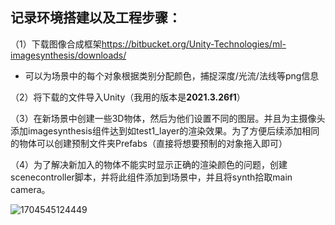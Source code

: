 ## 记录环境搭建以及工程步骤：
（1）下载图像合成框架<https://bitbucket.org/Unity-Technologies/ml-imagesynthesis/downloads/>

- 可以为场景中的每个对象根据类别分配颜色，捕捉深度/光流/法线等png信息

（2）将下载的文件导入Unity（我用的版本是**2021.3.26f1**）

（3）在新场景中创建一些3D物体，然后为他们设置不同的图层。并且为主摄像头添加imagesynthesis组件达到如test1_layer的渲染效果。为了方便后续添加相同的物体可以创建预制文件夹Prefabs（直接将想要预制的对象拖入即可）

（4）为了解决新加入的物体不能实时显示正确的渲染颜色的问题，创建scenecontroller脚本，并将此组件添加到场景中，并且将synth拾取main camera。

![1704545124449](D:\Paper_project\ImageSynthesisLearning\Recordings\alignwithview.png)